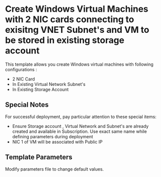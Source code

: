 # Create Windows Virtual Machines with 2 NIC cards connecting to exisitng VNET Subnet's and VM to be stored in existing storage account

This template allows you create Windows virtual machines  with following configurations :
+ 2 NIC Card
+ In Existing Virtual Network Subnet's
+ In Existing Storage Account



## Special Notes

For successful deployment, pay particular attention to these special items:

+ Ensure Storage account , Virtual Network and Subnet's are already created and available in Subscription. Use exact same name while defining parameters during deployment
+ NIC 1 of VM will be associated with Public IP

## Template Parameters

Modify parameters file to change default values.